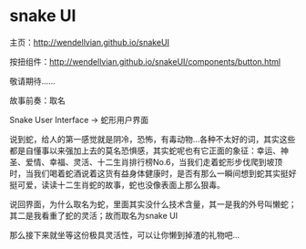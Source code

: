 snake UI
=======
主页：http://wendellvian.github.io/snakeUI

按扭组件：http://wendellvian.github.io/snakeUI/components/button.html

敬请期待......

故事前奏：取名

Snake User Interface -> 蛇形用户界面

说到蛇，给人的第一感觉就是阴冷，恐怖，有毒动物...各种不太好的词，其实这些都是自懂事以来强加上去的莫名恐惧感，其实蛇呢也有它正面的象征：幸运、神圣、爱情、幸福、灵活、十二生肖排行榜No.6，当我们走着蛇形步伐爬到坡顶时，当我们喝着蛇酒说着这货有益身体健康时，是否有那么一瞬间想到蛇其实挺好挺可爱，读读十二生肖蛇的故事，蛇也没像表面上那么狠毒。

说回界面，为什么取名为蛇，里面其实没什么技术含量，其一是我的外号叫懒蛇；其二是我看重了蛇的灵活；故而取名为snake UI

那么接下来就坐等这份极具灵活性，可以让你懒到掉渣的礼物吧...
